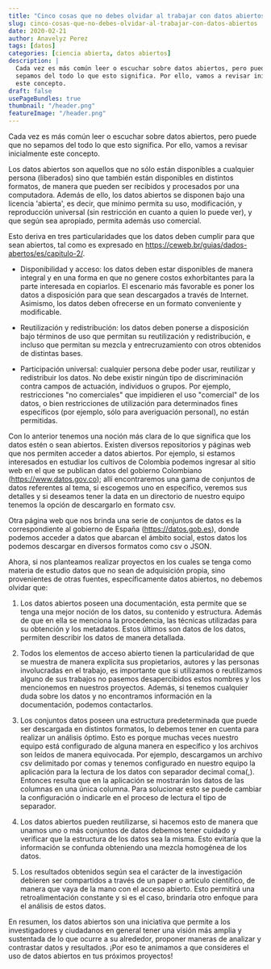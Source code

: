 ```yaml
---
title: "Cinco cosas que no debes olvidar al trabajar con datos abiertos"
slug: cinco-cosas-que-no-debes-olvidar-al-trabajar-con-datos-abiertos
date: 2020-02-21
author: Anavelyz Perez
tags: [datos]
categories: [ciencia abierta, datos abiertos]
description: |
  Cada vez es más común leer o escuchar sobre datos abiertos, pero puede que no
  sepamos del todo lo que esto significa. Por ello, vamos a revisar inicialmente
  este concepto.
draft: false
usePageBundles: true
thumbnail: "/header.png"
featureImage: "/header.png"
---
```


<!-- # Cinco cosas que no debes olvidar al trabajar con datos abiertos -->
<!-- **Por Anavelyz Perez** -->

Cada vez es más común leer o escuchar sobre datos abiertos, pero puede que no
sepamos del todo lo que esto significa. Por ello, vamos a revisar inicialmente
este concepto.

<!-- TEASER_END -->

Los datos abiertos son aquellos que no sólo están disponibles a cualquier
persona (liberados) sino que también están disponibles en distintos formatos, de
manera que pueden ser recibidos y procesados por una computadora. Además de
ello, los datos abiertos se disponen bajo una licencia 'abierta', es decir, que
mínimo permita su uso, modificación, y reproducción universal (sin restricción
en cuanto a quien lo puede ver), y que según sea apropiado, permita además uso
comercial.

Esto deriva en tres particularidades que los datos deben cumplir para que sean
abiertos, tal como es expresado en
https://ceweb.br/guias/dados-abertos/es/capitulo-2/.

- Disponibilidad y acceso: los datos deben estar disponibles de manera integral
  y en una forma en que no genere costos exhorbitantes para la parte interesada
  en copiarlos. El escenario más favorable es poner los datos a disposición para
  que sean descargados a través de Internet. Asimismo, los datos deben ofrecerse
  en un formato conveniente y modificable.

- Reutilización y redistribución: los datos deben ponerse a disposición bajo
  términos de uso que permitan su reutilización y redistribución, e incluso que
  permitan su mezcla y entrecruzamiento con otros obtenidos de distintas bases.

- Participación universal: cualquier persona debe poder usar, reutilizar y
  redistribuir los datos. No debe existir ningún tipo de discriminación contra
  campos de actuación, individuos o grupos. Por ejemplo, restricciones "no
  comerciales" que impidieren el uso "comercial" de los datos, o bien
  restricciones de utilización para determinados fines específicos (por ejemplo,
  sólo para averiguación personal), no están permitidas.

Con lo anterior tenemos una noción más clara de lo que significa que los datos
estén o sean abiertos. Existen diversos repositorios y páginas web que nos
permiten acceder a datos abiertos. Por ejemplo, si estamos interesados en
estudiar los cultivos de Colombia podemos ingresar al sitio web en el que se
publican datos del gobierno Colombiano (https://www.datos.gov.co); allí
encontraremos una gama de conjuntos de datos referentes al tema, si escogemos
uno en específico, veremos sus detalles y si deseamos tener la data en un
directorio de nuestro equipo tenemos la opción de descargarlo en formato csv.

Otra página web que nos brinda una serie de conjuntos de datos es la
correspondiente al gobierno de España (https://datos.gob.es), donde podemos
acceder a datos que abarcan el ámbito social, estos datos los podemos descargar
en diversos formatos como csv o JSON.

Ahora, si nos planteamos realizar proyectos en los cuales se tenga como materia
de estudio datos que no sean de adquisición propia, sino provenientes de otras
fuentes, específicamente datos abiertos, no debemos olvidar que:

1. Los datos abiertos poseen una documentación, esta permite que se tenga una
   mejor noción de los datos, su contenido y estructura. Además de que en ella
   se menciona la procedencia, las técnicas utilizadas para su obtención y los
   metadatos. Estos últimos son datos de los datos, permiten describir los datos
   de manera detallada.

2. Todos los elementos de acceso abierto tienen la particularidad de que se
   muestra de manera explícita sus propietarios, autores y las personas
   involucradas en el trabajo, es importante que si utilizamos o reutilizamos
   alguno de sus trabajos no pasemos desapercibidos estos nombres y los
   mencionemos en nuestros proyectos. Además, si tenemos cualquier duda sobre
   los datos y no encontramos información en la documentación, podemos
   contactarlos.

3. Los conjuntos datos poseen una estructura predeterminada que puede ser
   descargada en distintos formatos, lo debemos tener en cuenta para realizar un
   análisis óptimo. Esto es porque muchas veces nuestro equipo está configurado
   de alguna manera en específico y los archivos son leídos de manera
   equivocada. Por ejemplo, descargamos un archivo csv delimitado por comas y
   tenemos configurado en nuestro equipo la aplicación para la lectura de los
   datos con separador decimal coma(,). Entonces resulta que en la aplicación se
   mostrarán los datos de las columnas en una única columna. Para solucionar
   esto se puede cambiar la configuración o indicarle en el proceso de lectura
   el tipo de separador.

4. Los datos abiertos pueden reutilizarse, si hacemos esto de manera que unamos
   uno o más conjuntos de datos debemos tener cuidado y verificar que la
   estructura de los datos sea la misma. Esto evitaría que la información se
   confunda obteniendo una mezcla homogénea de los datos.

5. Los resultados obtenidos según sea el carácter de la investigación debieren
   ser compartidos a través de un paper o artículo científico, de manera que
   vaya de la mano con el acceso abierto. Esto permitirá una retroalimentación
   constante y si es el caso, brindaría otro enfoque para el análisis de estos
   datos.

En resumen, los datos abiertos son una iniciativa que permite a los
investigadores y ciudadanos en general tener una visión más amplia y sustentada
de lo que ocurre a su alrededor, proponer maneras de analizar y contrastar datos
y resultados. ¡Por eso te animamos a que consideres el uso de datos abiertos en
tus próximos proyectos!
